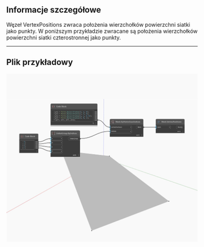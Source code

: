 ## Informacje szczegółowe
Węzeł VertexPositions zwraca położenia wierzchołków powierzchni siatki jako punkty. W poniższym przykładzie zwracane są położenia wierzchołków powierzchni siatki czterostronnej jako punkty.
___
## Plik przykładowy

![VertexPositions](./Autodesk.DesignScript.Geometry.Mesh.VertexPositions_img.jpg)

